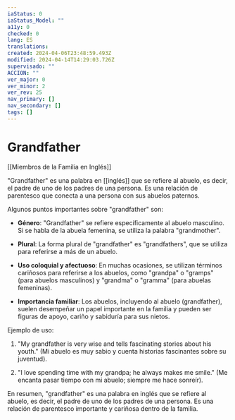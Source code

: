 ```yaml
---
iaStatus: 0
iaStatus_Model: ""
a11y: 0
checked: 0
lang: ES
translations: 
created: 2024-04-06T23:48:59.493Z
modified: 2024-04-14T14:29:03.726Z
supervisado: ""
ACCION: ""
ver_major: 0
ver_minor: 2
ver_rev: 25
nav_primary: []
nav_secondary: []
tags: []
---
```

# Grandfather

[[Miembros de la Familia en Inglés]]

"Grandfather" es una palabra en [[inglés]] que se refiere al abuelo, es decir, el padre de uno de los padres de una persona. Es una relación de parentesco que conecta a una persona con sus abuelos paternos.

Algunos puntos importantes sobre "grandfather" son:

- **Género**: "Grandfather" se refiere específicamente al abuelo masculino. Si se habla de la abuela femenina, se utiliza la palabra "grandmother".
    
- **Plural**: La forma plural de "grandfather" es "grandfathers", que se utiliza para referirse a más de un abuelo.
    
- **Uso coloquial y afectuoso**: En muchas ocasiones, se utilizan términos cariñosos para referirse a los abuelos, como "grandpa" o "gramps" (para abuelos masculinos) y "grandma" o "gramma" (para abuelas femeninas).
    
- **Importancia familiar**: Los abuelos, incluyendo al abuelo (grandfather), suelen desempeñar un papel importante en la familia y pueden ser figuras de apoyo, cariño y sabiduría para sus nietos.
    

Ejemplo de uso:

1. "My grandfather is very wise and tells fascinating stories about his youth." (Mi abuelo es muy sabio y cuenta historias fascinantes sobre su juventud).
    
2. "I love spending time with my grandpa; he always makes me smile." (Me encanta pasar tiempo con mi abuelo; siempre me hace sonreír).
    

En resumen, "grandfather" es una palabra en inglés que se refiere al abuelo, es decir, el padre de uno de los padres de una persona. Es una relación de parentesco importante y cariñosa dentro de la familia.